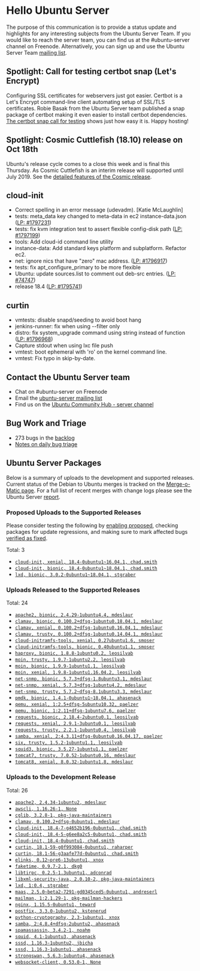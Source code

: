 # Hello Ubuntu Server

The purpose of this communication is to provide a status update and
highlights for any interesting subjects from the Ubuntu Server Team. If
you would like to reach the server team, you can find us at
the #ubuntu-server channel on Freenode. Alternatively, you can sign up
and use the Ubuntu Server Team [mailing list](https://lists.ubuntu.com/mailman/listinfo/ubuntu-server).

## Spotlight: Call for testing certbot snap (Let's Encrypt)

Configuring SSL certificates for webservers just got easier. Certbot is a Let's Encrypt command-line client automating setup of SSL/TLS certificates. Robie Basak from the Ubuntu Server team published a snap package of certbot making it even easier to install certbot dependencies. [The certbot snap call for testing](https://forum.snapcraft.io/t/call-for-testing-certbot-lets-encrypt/7990) shows just how easy it is. Happy hosting!


## Spotlight: Cosmic Cuttlefish (18.10) release on Oct 18th

Ubuntu's release cycle comes to a close this week and is final this Thursday. As Cosmic Cuttlefish is an interim release will supported until July 2019. See the [detailed features of the Cosmic release](https://wiki.ubuntu.com/CosmicCuttlefish/ReleaseNotes).


## cloud-init

- Correct spelling in an error message (udevadm). [Katie McLaughlin]
- tests: meta_data key changed to meta-data in ec2 instance-data.json
  ([LP: #1797231](https://bugs.launchpad.net/bugs/1797231))
- tests: fix kvm integration test to assert flexible config-disk path
  ([LP: #1797199](https://bugs.launchpad.net/bugs/1797199))
- tools: Add cloud-id command line utility
- instance-data: Add standard keys platform and subplatform. Refactor ec2.
- net: ignore nics that have "zero" mac address. ([LP: #1796917](https://bugs.launchpad.net/bugs/1796917))
- tests: fix apt_configure_primary to be more flexible
- Ubuntu: update sources.list to comment out deb-src entries. ([LP: #74747](https://bugs.launchpad.net/bugs/74747))
- release 18.4 ([LP: #1795741](https://bugs.launchpad.net/bugs/1795741))

## curtin

- vmtests: disable snapd/seeding to avoid boot hang
- jenkins-runner: fix when using --filter only
- distro: fix system_upgrade command using string instead of function
  ([LP: #1796968](https://bugs.launchpad.net/bugs/1796968))
- Capture stdout when using lxc file push
- vmtest: boot ephemeral with 'ro' on the kernel command line.
- vmtest: Fix typo in skip-by-date.

## Contact the Ubuntu Server team

- Chat on #ubuntu-server on Freenode
- Email the [ubuntu-server mailing list](https://lists.ubuntu.com/mailman/listinfo/ubuntu-server)
- Find us on the [Ubuntu Community Hub - server channel](https://discourse.ubuntu.com/c/server)

## Bug Work and Triage

- 273 bugs in the [backlog]('https://bugs.launchpad.net/~ubuntu-server/+subscribedbugs)
- [Notes on daily bug triage](https://wiki.ubuntu.com/ServerTeam/KnowledgeBase#Bug_Triage)

## Ubuntu Server Packages

Below is a summary of uploads to the development and supported
releases. Current status of the Debian to Ubuntu merges is tracked on
the [Merge-o-Matic page](https://merges.ubuntu.com/main.html). For a
full list of recent merges with change logs please see the Ubuntu
Server [report](http://reqorts.qa.ubuntu.com/reports/ubuntu-server/merges.html).

### Proposed Uploads to the Supported Releases

Please consider testing the following by [enabling proposed](https://wiki.ubuntu.com/Testing/EnableProposed), checking packages for update regressions, and making sure to mark affected bugs [verified as fixed](https://wiki.ubuntu.com/StableReleaseUpdates#Verification).

Total: 3

- [`cloud-init, xenial, 18.4-0ubuntu1~16.04.1, chad.smith`](https://launchpad.net/ubuntu/+source/cloud-init/18.4-0ubuntu1~16.04.1)
- [`cloud-init, bionic, 18.4-0ubuntu1~18.04.1, chad.smith`](https://launchpad.net/ubuntu/+source/cloud-init/18.4-0ubuntu1~18.04.1)
- [`lxd, bionic, 3.0.2-0ubuntu1~18.04.1, stgraber`](https://launchpad.net/ubuntu/+source/lxd/3.0.2-0ubuntu1~18.04.1)

### Uploads Released to the Supported Releases

Total: 24

- [`apache2, bionic, 2.4.29-1ubuntu4.4, mdeslaur`](https://launchpad.net/ubuntu/+source/apache2/2.4.29-1ubuntu4.4)
- [`clamav, bionic, 0.100.2+dfsg-1ubuntu0.18.04.1, mdeslaur`](https://launchpad.net/ubuntu/+source/clamav/0.100.2+dfsg-1ubuntu0.18.04.1)
- [`clamav, xenial, 0.100.2+dfsg-1ubuntu0.16.04.1, mdeslaur`](https://launchpad.net/ubuntu/+source/clamav/0.100.2+dfsg-1ubuntu0.16.04.1)
- [`clamav, trusty, 0.100.2+dfsg-1ubuntu0.14.04.1, mdeslaur`](https://launchpad.net/ubuntu/+source/clamav/0.100.2+dfsg-1ubuntu0.14.04.1)
- [`cloud-initramfs-tools, xenial, 0.27ubuntu1.6, smoser`](https://launchpad.net/ubuntu/+source/cloud-initramfs-tools/0.27ubuntu1.6)
- [`cloud-initramfs-tools, bionic, 0.40ubuntu1.1, smoser`](https://launchpad.net/ubuntu/+source/cloud-initramfs-tools/0.40ubuntu1.1)
- [`haproxy, bionic, 1.8.8-1ubuntu0.2, leosilvab`](https://launchpad.net/ubuntu/+source/haproxy/1.8.8-1ubuntu0.2)
- [`moin, trusty, 1.9.7-1ubuntu2.2, leosilvab`](https://launchpad.net/ubuntu/+source/moin/1.9.7-1ubuntu2.2)
- [`moin, bionic, 1.9.9-1ubuntu1.1, leosilvab`](https://launchpad.net/ubuntu/+source/moin/1.9.9-1ubuntu1.1)
- [`moin, xenial, 1.9.8-1ubuntu1.16.04.2, leosilvab`](https://launchpad.net/ubuntu/+source/moin/1.9.8-1ubuntu1.16.04.2)
- [`net-snmp, bionic, 5.7.3+dfsg-1.8ubuntu3.1, mdeslaur`](https://launchpad.net/ubuntu/+source/net-snmp/5.7.3+dfsg-1.8ubuntu3.1)
- [`net-snmp, xenial, 5.7.3+dfsg-1ubuntu4.2, mdeslaur`](https://launchpad.net/ubuntu/+source/net-snmp/5.7.3+dfsg-1ubuntu4.2)
- [`net-snmp, trusty, 5.7.2~dfsg-8.1ubuntu3.3, mdeslaur`](https://launchpad.net/ubuntu/+source/net-snmp/5.7.2~dfsg-8.1ubuntu3.3)
- [`pmdk, bionic, 1.4.1-0ubuntu1~18.04.1, ahasenack`](https://launchpad.net/ubuntu/+source/pmdk/1.4.1-0ubuntu1~18.04.1)
- [`qemu, xenial, 1:2.5+dfsg-5ubuntu10.32, paelzer`](https://launchpad.net/ubuntu/+source/qemu/1:2.5+dfsg-5ubuntu10.32)
- [`qemu, bionic, 1:2.11+dfsg-1ubuntu7.6, paelzer`](https://launchpad.net/ubuntu/+source/qemu/1:2.11+dfsg-1ubuntu7.6)
- [`requests, bionic, 2.18.4-2ubuntu0.1, leosilvab`](https://launchpad.net/ubuntu/+source/requests/2.18.4-2ubuntu0.1)
- [`requests, xenial, 2.9.1-3ubuntu0.1, leosilvab`](https://launchpad.net/ubuntu/+source/requests/2.9.1-3ubuntu0.1)
- [`requests, trusty, 2.2.1-1ubuntu0.4, leosilvab`](https://launchpad.net/ubuntu/+source/requests/2.2.1-1ubuntu0.4)
- [`samba, xenial, 2:4.3.11+dfsg-0ubuntu0.16.04.17, paelzer`](https://launchpad.net/ubuntu/+source/samba/2:4.3.11+dfsg-0ubuntu0.16.04.17)
- [`six, trusty, 1.5.2-1ubuntu1.1, leosilvab`](https://launchpad.net/ubuntu/+source/six/1.5.2-1ubuntu1.1)
- [`squid3, bionic, 3.5.27-1ubuntu1.1, paelzer`](https://launchpad.net/ubuntu/+source/squid3/3.5.27-1ubuntu1.1)
- [`tomcat7, trusty, 7.0.52-1ubuntu0.16, mdeslaur`](https://launchpad.net/ubuntu/+source/tomcat7/7.0.52-1ubuntu0.16)
- [`tomcat8, xenial, 8.0.32-1ubuntu1.8, mdeslaur`](https://launchpad.net/ubuntu/+source/tomcat8/8.0.32-1ubuntu1.8)

### Uploads to the Development Release

Total: 26

- [`apache2, 2.4.34-1ubuntu2, mdeslaur`](https://launchpad.net/ubuntu/+source/apache2/2.4.34-1ubuntu2)
- [`awscli, 1.16.26-1, None`](https://launchpad.net/ubuntu/+source/awscli/1.16.26-1)
- [`cglib, 3.2.8-1, pkg-java-maintainers`](https://launchpad.net/ubuntu/+source/cglib/3.2.8-1)
- [`clamav, 0.100.2+dfsg-0ubuntu1, mdeslaur`](https://launchpad.net/ubuntu/+source/clamav/0.100.2+dfsg-0ubuntu1)
- [`cloud-init, 18.4-7-g4652b196-0ubuntu1, chad.smith`](https://launchpad.net/ubuntu/+source/cloud-init/18.4-7-g4652b196-0ubuntu1)
- [`cloud-init, 18.4-5-g6ee8a2c5-0ubuntu1, chad.smith`](https://launchpad.net/ubuntu/+source/cloud-init/18.4-5-g6ee8a2c5-0ubuntu1)
- [`cloud-init, 18.4-0ubuntu1, chad.smith`](https://launchpad.net/ubuntu/+source/cloud-init/18.4-0ubuntu1)
- [`curtin, 18.1-59-g0f993084-0ubuntu1, raharper`](https://launchpad.net/ubuntu/+source/curtin/18.1-59-g0f993084-0ubuntu1)
- [`curtin, 18.1-56-g3aafe77d-0ubuntu1, chad.smith`](https://launchpad.net/ubuntu/+source/curtin/18.1-56-g3aafe77d-0ubuntu1)
- [`elinks, 0.12~pre6-13ubuntu1, xnox`](https://launchpad.net/ubuntu/+source/elinks/0.12~pre6-13ubuntu1)
- [`faketime, 0.9.7-2.1, dkg0`](https://launchpad.net/ubuntu/+source/faketime/0.9.7-2.1)
- [`libtirpc, 0.2.5-1.3ubuntu1, adconrad`](https://launchpad.net/ubuntu/+source/libtirpc/0.2.5-1.3ubuntu1)
- [`libxml-security-java, 2.0.10-2, pkg-java-maintainers`](https://launchpad.net/ubuntu/+source/libxml-security-java/2.0.10-2)
- [`lxd, 1:0.4, stgraber`](https://launchpad.net/ubuntu/+source/lxd/1:0.4)
- [`maas, 2.5.0~beta2-7291-gd0345ced5-0ubuntu1, andreserl`](https://launchpad.net/ubuntu/+source/maas/2.5.0~beta2-7291-gd0345ced5-0ubuntu1)
- [`mailman, 1:2.1.29-1, pkg-mailman-hackers`](https://launchpad.net/ubuntu/+source/mailman/1:2.1.29-1)
- [`nginx, 1.15.5-0ubuntu1, teward`](https://launchpad.net/ubuntu/+source/nginx/1.15.5-0ubuntu1)
- [`postfix, 3.3.0-1ubuntu2, kstenerud`](https://launchpad.net/ubuntu/+source/postfix/3.3.0-1ubuntu2)
- [`python-cryptography, 2.3-1ubuntu1, xnox`](https://launchpad.net/ubuntu/+source/python-cryptography/2.3-1ubuntu1)
- [`samba, 2:4.8.4+dfsg-2ubuntu2, ahasenack`](https://launchpad.net/ubuntu/+source/samba/2:4.8.4+dfsg-2ubuntu2)
- [`spamassassin, 3.4.2-1, noahm`](https://launchpad.net/ubuntu/+source/spamassassin/3.4.2-1)
- [`squid, 4.1-1ubuntu3, ahasenack`](https://launchpad.net/ubuntu/+source/squid/4.1-1ubuntu3)
- [`sssd, 1.16.3-1ubuntu2, jbicha`](https://launchpad.net/ubuntu/+source/sssd/1.16.3-1ubuntu2)
- [`sssd, 1.16.3-1ubuntu1, ahasenack`](https://launchpad.net/ubuntu/+source/sssd/1.16.3-1ubuntu1)
- [`strongswan, 5.6.3-1ubuntu4, ahasenack`](https://launchpad.net/ubuntu/+source/strongswan/5.6.3-1ubuntu4)
- [`websocket-client, 0.53.0-1, None`](https://launchpad.net/ubuntu/+source/websocket-client/0.53.0-1)

